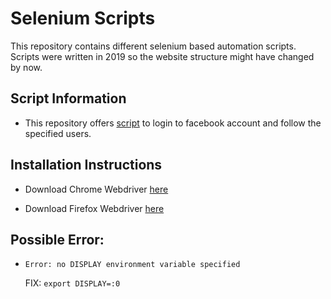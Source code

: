 # Selenium Scripts

This repository contains different selenium based automation scripts. Scripts were written in 2019 so the website structure might have changed by now.

## Script Information

- This repository offers [script](./facebook_login.py) to login to facebook account and follow the specified users.

## Installation Instructions

- Download Chrome Webdriver [here](https://chromedriver.chromium.org/downloads "Chrome webdriver's download page")

- Download Firefox Webdriver [here](https://github.com/mozilla/geckodriver/releases "Geckodriver's github")


## Possible Error:

- `Error: no DISPLAY environment variable specified`

    FIX: `export DISPLAY=:0`
